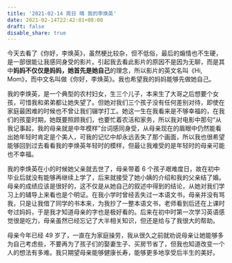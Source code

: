 ```yaml
---
title: '2021-02-14 周日 晴 我的李焕英'
date: 2021-02-14T22:42:01+08:00
draft: false
disable_share: true
---
```


今天去看了《你好，李焕英》，虽然梗比较杂，但不低俗，最后的煽情也不生硬，是一部很能让我感同身受的影片。引起我去看此影片的原因不是因为无聊，而是其中**妈妈不仅仅是妈妈，她首先是她自己**的理念，所以影片的英文名叫《Hi, Mom》，而中文名叫做《你好，李焕英》。我也希望我的妈妈能够先做她自己。

<!--more-->

我的李焕英，是一个典型的农村妇女，生三个儿子，本来生了大哥之后想要个女孩，可惜我和弟弟都让她失望了。但她对我们三个孩子没有任何差别对待，即使在家庭最困难的时候也不曾让我们辍学打工。她这一生在我看来是不够幸福的，在我们的孩童时期，她既要照顾我们，也要忙着农活和家务，所以我对电影中那句“从我记事起，我的母亲就是中年模样”台词感同身受，从母亲现在的眉眼中仍然能看出她年轻时肯定是个美人，可我的记忆中却永远丢失了那个画面，所以我也很希望能够回到过去看看我的李焕英年轻时的模样，但最让我难受的是年轻时的母亲可能也不幸福。

我的李焕英在小的时候她父亲就去世了，母亲带着 6 个孩子艰难度日，故在初中毕业后就没有能够再继续上学了，后来就接受了她小姨的介绍和我的父亲结了婚。母亲的成绩应该是很好的，这不仅是从她自己的叙述中得到的结论，从她对我们学习上的辅导上来看也是个明证。在我小学时曾经丢失过一本语文书，母亲并没有骂我，只是让我借了同学的书本来，为我抄了一整本语文书，老师看到后还在上课时夸过妈妈，于是我才知道母亲的字也是极好看的。后来在初中时第一次学习英语感觉很是吃力，母亲虽然已经忘记了大半相关知识，但还是给与了我很大的帮助。

母亲今年已经 49 岁了，一直在为家庭操劳，我从很久之前就劝说母亲让她能够多为自己考虑些，不要再为了孩子们的娶妻生子、买房节省了，但我也知道改变一个人的想法有多难。我只期望母亲能够健康长寿，能够更多地享受后半生的美好。
